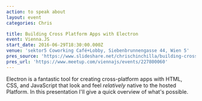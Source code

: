 ```yaml
---
action: to speak about
layout: event
categories: Chris

title: Building Cross Platform Apps with Electron
event: Vienna.JS
start_date: 2016-06-29T18:30:00.000Z
venue: 'sektor5 Coworking Café+Lobby, Siebenbrunnengasse 44, Wien 5'
pres_source: 'https://www.slideshare.net/chrischinchilla/building-cross-platform-apps-with-electron'
pres_url: 'https://www.meetup.com/viennajs/events/227800060'
---
```


Electron is a fantastic tool for creating cross-platform apps with HTML, CSS, and JavaScript that look and feel _relatively_ native to the hosted Platform. In this presentation I'll give a quick overview of what's possible.
